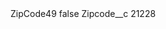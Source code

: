 <?xml version="1.0" encoding="UTF-8"?>
<CustomMetadata xmlns="http://soap.sforce.com/2006/04/metadata" xmlns:xsi="http://www.w3.org/2001/XMLSchema-instance" xmlns:xsd="http://www.w3.org/2001/XMLSchema">
    <label>ZipCode49</label>
    <protected>false</protected>
    <values>
        <field>Zipcode__c</field>
        <value xsi:type="xsd:string">21228</value>
    </values>
</CustomMetadata>
